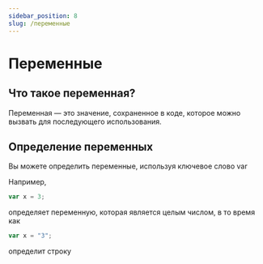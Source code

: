 ```yaml
---
sidebar_position: 8
slug: /переменные
---
```


# Переменные

## Что такое переменная?

Переменная — это значение, сохраненное в коде, которое можно вызвать для последующего использования.

## Определение переменных

Вы можете определить переменные, используя ключевое слово var

Например,

```jsx
var x = 3;
```

определяет переменную, которая является целым числом, в то время как

```jsx
var x = "3";
```

определит строку

